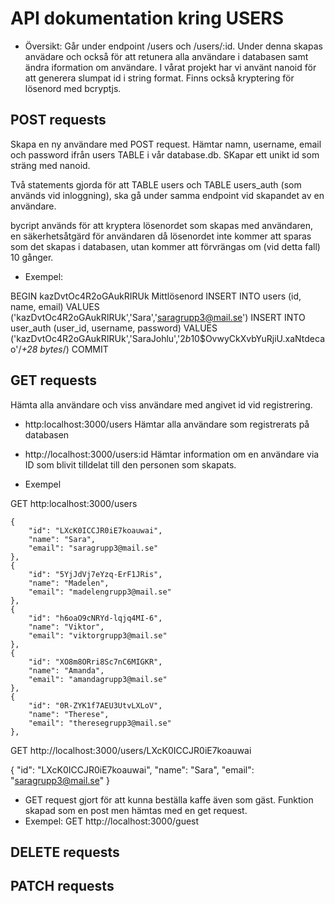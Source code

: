 # API dokumentation kring USERS

- Översikt:
Går under endpoint /users och /users/:id. Under denna skapas anvädare och också för att retunera alla användare i databasen samt ändra iformation om användare.
I vårat projekt har vi använt nanoid för att generera slumpat id i string format. 
Finns också kryptering för lösenord med bcryptjs.


## POST requests
Skapa en ny användare med POST request. Hämtar namn, username, email och password ifrån users TABLE i vår database.db. 
SKapar ett unikt id som sträng med nanoid. 

Två statements gjorda för att TABLE users och TABLE users_auth (som används vid inloggning), ska gå under samma endpoint vid skapandet av en 
användare. 

bycript används för att kryptera lösenordet som skapas med användaren, en säkerhetsåtgärd för 
användaren då lösenordet inte kommer att sparas som det skapas i databasen, utan kommer att förvrängas om (vid detta fall) 10 gånger. 

- Exempel: 

BEGIN
kazDvtOc4R2oGAukRIRUk
Mittlösenord
INSERT INTO users (id, name, email) VALUES ('kazDvtOc4R2oGAukRIRUk','Sara','saragrupp3@mail.se')
INSERT INTO user_auth (user_id, username, password) VALUES ('kazDvtOc4R2oGAukRIRUk','SaraJohlu','$2b$10$OvwyCkXvbYuRjiU.xaNtdecao'/*+28 bytes*/)
COMMIT


## GET requests
Hämta alla användare och viss användare med angivet id vid registrering. 

- http:localhost:3000/users 
Hämtar alla användare som registrerats på databasen

- http://localhost:3000/users:id
Hämtar information om en användare via ID som blivit tilldelat till den personen som skapats. 

- Exempel

GET http:localhost:3000/users 

	{
		"id": "LXcK0ICCJR0iE7koauwai",
		"name": "Sara",
		"email": "saragrupp3@mail.se"
	},
	{
		"id": "5YjJdVj7eYzq-ErF1JRis",
		"name": "Madelen",
		"email": "madelengrupp3@mail.se"
	},
	{
		"id": "h6oaO9cNRYd-lqjq4MI-6",
		"name": "Viktor",
		"email": "viktorgrupp3@mail.se"
	},
	{
		"id": "XO8m8ORri8Sc7nC6MIGKR",
		"name": "Amanda",
		"email": "amandagrupp3@mail.se"
	},
	{
		"id": "0R-ZYK1f7AEU3UtvLXLoV",
		"name": "Therese",
		"email": "theresegrupp3@mail.se"
	},

GET http://localhost:3000/users/LXcK0ICCJR0iE7koauwai

{
	"id": "LXcK0ICCJR0iE7koauwai",
	"name": "Sara",
	"email": "saragrupp3@mail.se"
}

- GET request gjort för att kunna beställa kaffe även som gäst. Funktion skapad som en post men hämtas med en get request. 
- Exempel: 
GET http://localhost:3000/guest


## DELETE requests

## PATCH requests